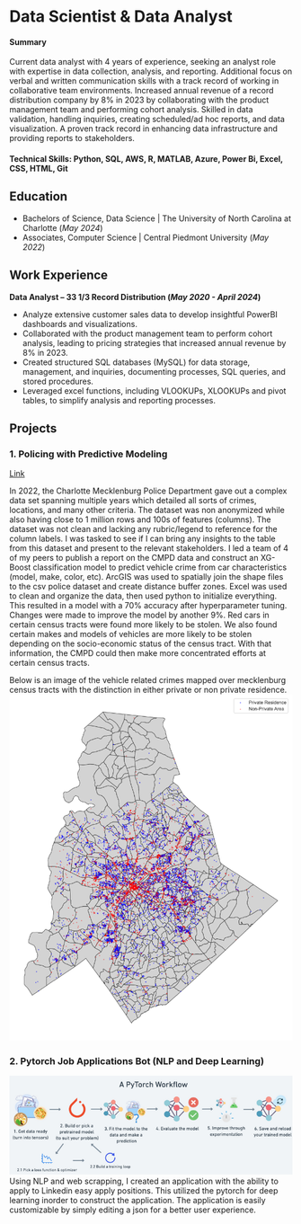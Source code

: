 # Data Scientist & Data Analyst

#### Summary

Current data analyst with 4 years of experience, seeking an analyst role with expertise in data collection, analysis, and reporting. Additional focus on verbal and written communication skills with a track record of working in collaborative team environments. Increased annual revenue of a record distribution company by 8% in 2023 by collaborating with the product management team and performing cohort analysis. Skilled in data validation, handling inquiries, creating scheduled/ad hoc reports, and data visualization. A proven track record in enhancing data infrastructure and providing reports to stakeholders.

#### Technical Skills: Python, SQL, AWS, R, MATLAB, Azure, Power Bi, Excel, CSS, HTML, Git

## Education

- Bachelors of Science, Data Science | The University of North Carolina at Charlotte (_May 2024_)
- Associates, Computer Science | Central Piedmont University (_May 2022_)

## Work Experience
**Data Analyst – 33 1/3 Record Distribution (_May 2020 - April 2024_)**
- Analyze extensive customer sales data to develop insightful PowerBI dashboards and visualizations.
- Collaborated with the product management team to perform cohort analysis, leading to pricing strategies that increased annual revenue by 8% in 2023.
- Created structured SQL databases (MySQL) for data storage, management, and inquiries, documenting processes, SQL queries, and stored procedures.
- Leveraged excel functions, including VLOOKUPs, XLOOKUPs and pivot tables, to simplify analysis and reporting processes.

## Projects
### 1. Policing with Predictive Modeling
[Link](https://github.com/Hippobot/Policing-with-Predictive-Modeling/tree/main)

In 2022, the Charlotte Mecklenburg Police Department gave out a complex data set spanning multiple years which detailed all sorts of crimes, locations, and many other criteria. The dataset was non anonymized while also having close to 1 million rows and 100s of features (columns). The dataset was not clean and lacking any rubric/legend to reference for the column labels. I was tasked to see if I can bring any insights to the table from this dataset and present to the relevant stakeholders. I led a team of 4 of my peers to publish a report on the CMPD data and construct an XG-Boost classification model to predict vehicle crime from car characteristics (model, make, color, etc). ArcGIS was used to spatially join the shape files to the csv police dataset and create distance buffer zones. Excel was used to clean and organize the data, then used python to initialize everything. This resulted in a model with a 70% accuracy after hyperparameter tuning. Changes were made to improve the model by another 9%. Red cars in certain census tracts were found more likely to be stolen. We also found certain makes and models of vehicles are more likely to be stolen depending on the socio-economic status of the census tract. With that information, the CMPD could then make more concentrated efforts at certain census tracts.

Below is an image of the vehicle related crimes mapped over mecklenburg census tracts with the distinction in either private or non private residence.
![CMPD](/assets/img/output.png)

### 2. Pytorch Job Applications Bot (NLP and Deep Learning)
![DeepLearning](/assets/img/deep_learning.png)
Using NLP and web scrapping, I created an application with the ability to apply to Linkedin easy apply positions. This utilized the pytorch for deep learning inorder to construct the application. The application is easily customizable by simply editing a json for a better user experience.

